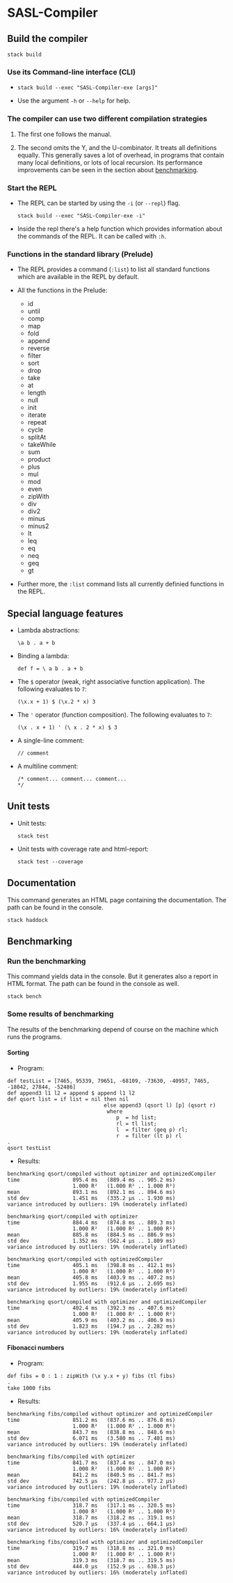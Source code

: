 # SASL-Compiler

## Build the compiler ##

<pre><code>stack build</code></pre>

### Use its Command-line interface (CLI) ###

*   <pre><code>stack build --exec "SASL-Compiler-exe [args]"</code></pre>

*   Use the argument `-h` or `--help` for help.

### The compiler can use two different compilation strategies ###

1. The first one follows the manual.

2. The second omits the Y, and the U-combinator. It treats all definitions equally.
   This generally saves a lot of overhead, in programs that contain many local definitions, or lots of local recursion.
   Its performance improvements can be seen in the section about [benchmarking](#benchmarking).


### Start the REPL ###

*   The REPL can be started by using the `-i` (or `--repl`) flag.
     <pre><code>stack build --exec "SASL-Compiler-exe -i"</code></pre>
*    Inside the repl there's a help function which provides information about the commands of the REPL.
It can be called with `:h`.

### Functions in the standard library (Prelude) ###

*    The REPL provides a command (`:list`) to list all standard functions which are available in the REPL by default.

*    All the functions in the Prelude:
     * id
     * until
     * comp
     * map
     * fold
     * append
     * reverse
     * filter
     * sort
     * drop
     * take
     * at
     * length
     * null
     * init
     * iterate
     * repeat
     * cycle
     * splitAt
     * takeWhile
     * sum
     * product
     * plus
     * mul
     * mod
     * even
     * zipWith
     * div
     * div2
     * minus
     * minus2
     * lt
     * leq
     * eq
     * neq
     * geq
     * gt

*    Further more, the `:list` command lists all currently definied functions in the REPL.

## Special language features ##
*   Lambda abstractions:
        <pre><code>\a b . a + b</code></pre>
*   Binding a lambda:
        <pre><code>def f = \\ a b . a + b</code></pre>
*   The `$` operator (weak, right associative function application). The following evaluates to `7`:
        <pre><code>(\\x.x + 1) $ (\\x.2 * x) 3</code></pre>
*   The `'` operator (function composition). The following evaluates to `7`:
        <pre><code>(\\x . x + 1) ' (\\ x . 2 * x) $ 3 </code></pre>
*   A single-line comment:
        <pre><code>// comment</code></pre>
*   A multiline comment:
        <pre><code>/* comment...
        comment...
        comment... */</code></pre>

## Unit tests ##

*   Unit tests:
    <pre><code>stack test</code></pre>

*   Unit tests with coverage rate and html-report:
    <pre><code>stack test --coverage</code></pre>

## Documentation ##
This command generates an HTML page containing the documentation.
The path can be found in the console.
<pre><code>stack haddock</code></pre>

## Benchmarking ##
### Run the benchmarking ###
This command yields data in the console.
But it generates also a report in HTML format.
The path can be found in the console as well.

<pre><code>stack bench</code></pre>

### Some results of benchmarking ###
The results of the benchmarking depend of course on the 
machine which runs the programs.

#### Sorting ####

* Program:  
<pre><code>def testList = [7465, 95339, 79651, -68109, -73630, -40957, 7465, -18042, 27844, -52486]
def append3 l1 l2 = append $ append l1 l2
def qsort list = if list = nil then nil
                               else append3 (qsort l) [p] (qsort r)
                                where
                                   p  = hd list;
                                   rl = tl list;
                                   l  = filter (geq p) rl;
                                   r  = filter (lt p) rl
.
qsort testList</code></pre>

* Results:
<pre><code>benchmarking qsort/compiled without optimizer and optimizedCompiler
time                 895.4 ms   (889.4 ms .. 905.2 ms)
                     1.000 R²   (1.000 R² .. 1.000 R²)
mean                 893.1 ms   (892.1 ms .. 894.6 ms)
std dev              1.451 ms   (335.2 μs .. 1.930 ms)
variance introduced by outliers: 19% (moderately inflated)

benchmarking qsort/compiled with optimizer
time                 884.4 ms   (874.8 ms .. 889.3 ms)
                     1.000 R²   (1.000 R² .. 1.000 R²)
mean                 885.8 ms   (884.5 ms .. 886.9 ms)
std dev              1.352 ms   (562.4 μs .. 1.809 ms)
variance introduced by outliers: 19% (moderately inflated)

benchmarking qsort/compiled with optimizedCompiler
time                 405.1 ms   (398.8 ms .. 412.1 ms)
                     1.000 R²   (1.000 R² .. 1.000 R²)
mean                 405.8 ms   (403.9 ms .. 407.2 ms)
std dev              1.955 ms   (912.6 μs .. 2.695 ms)
variance introduced by outliers: 19% (moderately inflated)

benchmarking qsort/compiled with optimizer and optimizedCompiler
time                 402.4 ms   (392.3 ms .. 407.6 ms)
                     1.000 R²   (1.000 R² .. 1.000 R²)
mean                 405.9 ms   (403.2 ms .. 406.9 ms)
std dev              1.823 ms   (194.7 μs .. 2.282 ms)
variance introduced by outliers: 19% (moderately inflated)</code></pre>

#### Fibonacci numbers ####

* Program:
<pre><code>def fibs = 0 : 1 : zipWith (\x y.x + y) fibs (tl fibs)
.
take 1000 fibs</code></pre>

* Results:
<pre><code>benchmarking fibs/compiled without optimizer and optimizedCompiler
time                 851.2 ms   (837.6 ms .. 876.8 ms)
                     1.000 R²   (1.000 R² .. 1.000 R²)
mean                 843.7 ms   (838.8 ms .. 848.6 ms)
std dev              6.071 ms   (3.580 ms .. 7.401 ms)
variance introduced by outliers: 19% (moderately inflated)

benchmarking fibs/compiled with optimizer
time                 841.7 ms   (837.4 ms .. 847.0 ms)
                     1.000 R²   (1.000 R² .. 1.000 R²)
mean                 841.2 ms   (840.5 ms .. 841.7 ms)
std dev              742.5 μs   (242.8 μs .. 977.2 μs)
variance introduced by outliers: 19% (moderately inflated)

benchmarking fibs/compiled with optimizedCompiler
time                 318.7 ms   (317.1 ms .. 320.5 ms)
                     1.000 R²   (1.000 R² .. 1.000 R²)
mean                 318.7 ms   (318.2 ms .. 319.1 ms)
std dev              520.7 μs   (337.4 μs .. 664.1 μs)
variance introduced by outliers: 16% (moderately inflated)

benchmarking fibs/compiled with optimizer and optimizedCompiler
time                 319.7 ms   (318.8 ms .. 321.0 ms)
                     1.000 R²   (1.000 R² .. 1.000 R²)
mean                 319.3 ms   (318.7 ms .. 319.5 ms)
std dev              444.0 μs   (152.9 μs .. 638.3 μs)
variance introduced by outliers: 16% (moderately inflated)</code></pre>
